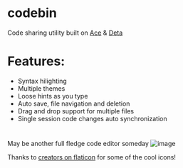 # codebin
Code sharing utility built on [Ace](https://ace.c9.io/) & [Deta](https://deta.sh/)
# Features:
- Syntax hilighting
- Multiple themes
- Loose hints as you type
- Auto save, file navigation and deletion
- Drag and drop support for multiple files
- Single session code changes auto synchronization
#
May be another full fledge code editor someday
![image](https://user-images.githubusercontent.com/53375272/194165063-6bd2adb7-ce66-4658-b401-c8d6822cd4f3.png)

Thanks to [creators on flaticon](https://www.flaticon.com/) for some of the cool icons!
